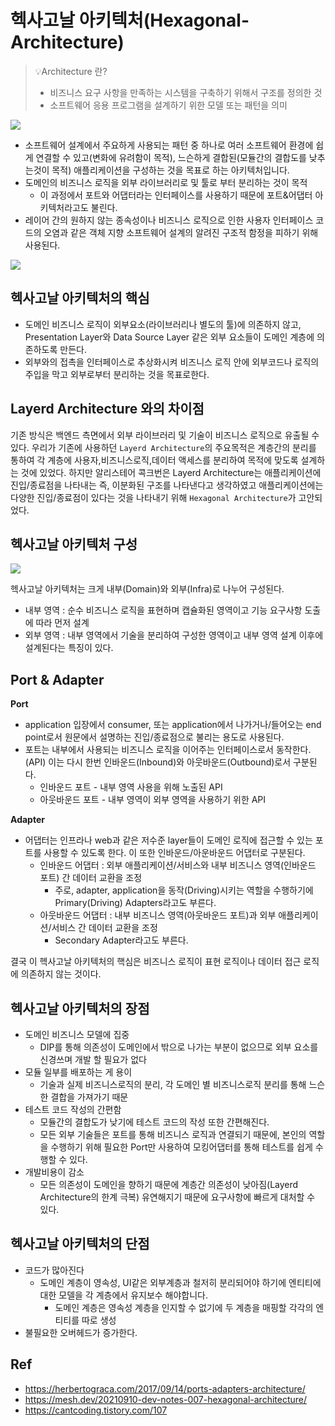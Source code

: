 # 헥사고날 아키텍처(Hexagonal-Architecture)

> 💡Architecture 란?
> - 비즈니스 요구 사항을 만족하는 시스템을 구축하기 위해서 구조를 정의한 것
> - 소프트웨어 응용 프로그램을 설계하기 위한 모델 또는 패턴을 의미

![](https://img1.daumcdn.net/thumb/R1280x0/?scode=mtistory2&fname=https%3A%2F%2Fblog.kakaocdn.net%2Fdn%2FmXkmd%2FbtrZbrdN2fy%2FViqnJnt0KBq9BPDczezOAK%2Fimg.png)

- 소프트웨어 설계에서 주요하게 사용되는 패턴 중 하나로 여러 소프트웨어 환경에 쉽게 연결할 수 있고(변화에 유려함이 목적), 느슨하게 결합된(모듈간의 결합도를 낮추는것이 목적) 애플리케이션을 구성하는 것을 목표로 하는 아키텍처입니다.
- 도메인의 비즈니스 로직을 외부 라이브러리로 및 툴로 부터 분리하는 것이 목적
  - 이 과정에서 포트와 어댑터라는 인터페이스를 사용하기 때문에 포트&어댑터 아키텍처라고도 불린다.
- 레이어 간의 원하지 않는 종속성이나 비즈니스 로직으로 인한 사용자 인터페이스 코드의 오염과 같은 객체 지향 소프트웨어 설계의 알려진 구조적 함정을 피하기 위해사용된다.

![](https://img1.daumcdn.net/thumb/R1280x0/?scode=mtistory2&fname=https%3A%2F%2Fblog.kakaocdn.net%2Fdn%2FbDwaQ0%2FbtrZewZtqOV%2FyAVNYqWrI3PoqFkj3HFxMk%2Fimg.png)

## 헥사고날 아키텍처의 핵심
- 도메인 비즈니스 로직이 외부요소(라이브러리나 별도의 툴)에 의존하지 않고, Presentation Layer와 Data Source Layer 같은 외부 요소들이 도메인 계층에 의존하도록 만든다.
- 외부와의 접촉을 인터페이스로 추상화시켜 비즈니스 로직 안에 외부코드나 로직의 주입을 막고 외부로부터 분리하는 것을 목표로한다.

## Layerd Architecture 와의 차이점
기존 방식은 백엔드 측면에서 외부 라이브러리 및 기술이 비즈니스 로직으로 유출될 수 있다.
우리가 기존에 사용하던 `Layerd Architecture`의 주요목적은 계층간의 분리를 통하여 각 계층에 사용자,비즈니스로직,데이터 액세스를 분리하여 목적에 맞도록 설계하는 것에 있었다.
하지만 알리스테어 콕크번은 Layerd Architecture는 애플리케이션에 진입/종료점을 나타내는 즉, 이분화된 구조를 나타낸다고 생각하였고 애플리케이션에는 다양한 진입/종료점이 있다는 것을 나타내기 위해 `Hexagonal Architecture`가 고안되었다.


## 헥사고날 아키텍처 구성

![](https://img1.daumcdn.net/thumb/R1280x0/?scode=mtistory2&fname=https%3A%2F%2Fblog.kakaocdn.net%2Fdn%2FtUu8e%2FbtrZboajmwm%2FI7a6ea13LeLfjdvHcCAk3K%2Fimg.png)

헥사고날 아키텍처는 크게 내부(Domain)와 외부(Infra)로 나누어 구성된다.
- 내부 영역 : 순수 비즈니스 로직을 표현하며 캡슐화된 영역이고 기능 요구사항 도출에 따라 먼저 설계
- 외부 영역 : 내부 영역에서 기술을 분리하여 구성한 영역이고 내부 영역 설계 이후에 설계된다는 특징이 있다.

## Port & Adapter
**Port**
- application 입장에서 consumer, 또는 application에서 나가거나/들어오는 end point로서 원문에서 설명하는 진입/종료점으로 불리는 용도로 사용된다.
- 포트는 내부에서 사용되는 비즈니스 로직을 이어주는 인터페이스로서 동작한다.(API) 이는 다시 한번 인바운드(Inbound)와 아웃바운드(Outbound)로서 구분된다.
  - 인바운드 포트 - 내부 영역 사용을 위해 노출된 API
  - 아웃바운드 포트 - 내부 영역이 외부 영역을 사용하기 위한 API

**Adapter**
- 어댑터는 인프라나 web과 같은 저수준 layer들이 도메인 로직에 접근할 수 있는 포트를 사용할 수 있도록 한다. 이 또한 인바운드/아운바운드 어댑터로 구분된다.
  - 인바운드 어댑터 : 외부 애플리케이션/서비스와 내부 비즈니스 영역(인바운드 포트) 간 데이터 교환을 조정
    - 주로, adapter, application을 동작(Driving)시키는 역할을 수행하기에 Primary(Driving) Adapters라고도 부른다.
  - 아웃바운드 어댑터 : 내부 비즈니스 영역(아웃바운드 포트)과 외부 애플리케이션/서비스 간 데이터 교환을 조정
    - Secondary Adapter라고도 부른다.


결국 이 헥사고날 아키텍처의 핵심은 비즈니스 로직이 표현 로직이나 데이터 접근 로직에 의존하지 않는 것이다.


## 헥사고날 아키텍처의 장점
- 도메인 비즈니스 모델에 집중
  - DIP를 통해 의존성이 도메인에서 밖으로 나가는 부분이 없으므로 외부 요소를 신경쓰며 개발 할 필요가 없다
- 모듈 일부를 배포하는 게 용이
  - 기술과 실제 비즈니스로직의 분리, 각 도메인 별 비즈니스로직 분리를 통해 느슨한 결합을 가져가기 때문
- 테스트 코드 작성의 간편함
  - 모듈간의 결합도가 낮기에 테스트 코드의 작성 또한 간편해진다.
  - 모든 외부 기술들은 포트를 통해 비즈니스 로직과 연결되기 때문에, 본인의 역할을 수행하기 위해 필요한 Port만 사용하여 모킹어댑터를 통해 테스트를 쉽게 수행할 수 있다.
- 개발비용이 감소
  - 모든 의존성이 도메인을 향하기 때문에 계층간 의존성이 낮아짐(Layerd Architecture의 한계 극복) 유연해지기 때문에 요구사항에 빠르게 대처할 수 있다.

## 헥사고날 아키텍처의 단점
- 코드가 많아진다
  - 도메인 계층이 영속성, UI같은 외부계층과 철저히 분리되어야 하기에 엔티티에 대한 모델을 각 계층에서 유지보수 해야합니다.
    - 도메인 계층은 영속성 계층을 인지할 수 없기에 두 계층을 매핑할 각각의 엔티티를 따로 생성
- 불필요한 오버헤드가 증가한다.


## Ref
- https://herbertograca.com/2017/09/14/ports-adapters-architecture/
- https://mesh.dev/20210910-dev-notes-007-hexagonal-architecture/
- https://cantcoding.tistory.com/107